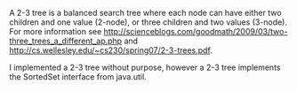 A 2-3 tree is a balanced search tree where each node can have either two children and one value (2-node), or three children and two values (3-node).
For more information see http://scienceblogs.com/goodmath/2009/03/two-three_trees_a_different_ap.php and http://cs.wellesley.edu/~cs230/spring07/2-3-trees.pdf.

I implemented a 2-3 tree without purpose, however a 2-3 tree implements the SortedSet interface from java.util.